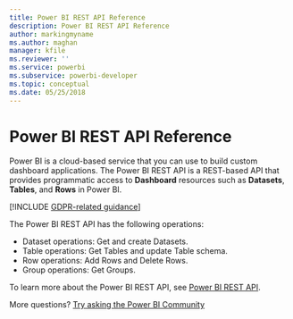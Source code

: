 ```yaml
---
title: Power BI REST API Reference
description: Power BI REST API Reference
author: markingmyname
ms.author: maghan
manager: kfile
ms.reviewer: ''
ms.service: powerbi
ms.subservice: powerbi-developer
ms.topic: conceptual
ms.date: 05/25/2018
---
```


# Power BI REST API Reference

Power BI is a cloud-based service that you can use to build custom dashboard applications. The Power BI REST API is a REST-based API that provides programmatic access to **Dashboard** resources such as **Datasets**, **Tables**, and **Rows** in Power BI.

[!INCLUDE [GDPR-related guidance](../includes/gdpr-hybrid-note.md)]

The Power BI REST API has the following operations:

* Dataset operations: Get and create Datasets.
* Table operations: Get Tables and update Table schema.
* Row operations: Add Rows and Delete Rows.
* Group operations: Get Groups.

To learn more about the Power BI REST API, see [Power BI REST API](https://docs.microsoft.com/rest/api/power-bi/).

More questions? [Try asking the Power BI Community](http://community.powerbi.com/)